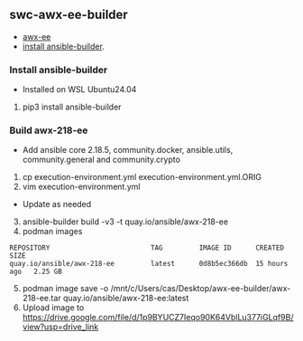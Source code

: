 ## swc-awx-ee-builder
* [awx-ee](https://github.com/ansible/awx-ee)
* [install ansible-builder](https://ansible-builder.readthedocs.io/en/stable/installation/).

### Install ansible-builder
* Installed on WSL Ubuntu24.04
1. pip3 install ansible-builder

### Build awx-218-ee 
* Add ansible core 2.18.5, community.docker, ansible.utils, community.general and community.crypto

1. cp execution-environment.yml execution-environment.yml.ORIG
2. vim execution-environment.yml
* Update as needed
3. ansible-builder build -v3 -t quay.io/ansible/awx-218-ee
4. podman images
```
REPOSITORY                         TAG         IMAGE ID      CREATED        SIZE
quay.io/ansible/awx-218-ee         latest      0d8b5ec366db  15 hours ago   2.25 GB
```
5. podman image save -o /mnt/c/Users/cas/Desktop/awx-ee-builder/awx-218-ee.tar quay.io/ansible/awx-218-ee:latest
6. Upload image to https://drive.google.com/file/d/1p9BYUCZ7Ieqo90K64VblLu377iGLqf9B/view?usp=drive_link

